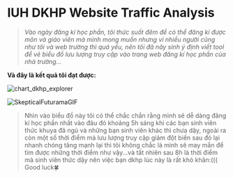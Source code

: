 # IUH DKHP Website Traffic Analysis
> *Vào ngày đăng kí học phần, tôi thức suốt đêm để có thể đăng kí được môn và giáo viên mà mình mong muốn nhưng vì nhiều người cũng như tôi và web trường thì quá yếu, nên tôi đã nãy sinh ý định viết tool để vẽ biểu đồ lưu lượng truy cập vào trang web đăng kí học phần của nhà trường...*

**Và đây là kết quả tôi đạt được:**

![chart_dkhp_explorer](https://github.com/AppSalmon/IUH-DKHP-Website-Traffic-Analysis/assets/120777599/1c62c05d-6b43-4c0e-ad1e-ac762f8b3b43)


![SkepticalFuturamaGIF](https://github.com/AppSalmon/IUH-DKHP-Website-Traffic-Analysis/assets/120777599/45a7b548-9894-4506-8186-912ee8a3b471)
> Nhìn vào biểu đồ này tôi có thể chắc chắn rằng mình sẽ dễ dàng đăng kí học phần nhất vào đâu đó khoảng 5h sáng khi các bạn sinh viên thức khuya đã ngủ và những bạn sinh viên khác thì chưa dậy, ngoài ra còn một số thời điểm mà lưu lượng truy cập giảm đột biến sau đó lại nhanh chóng tăng mạnh lại thì tôi không chắc là mình sẽ may mắn để tìm được những thời điểm như vậy...và tất nhiên sau 8h là thời điểm mà sinh viên thức dậy nên việc bạn dkhp lúc này là rất khó khăn:(((
> Good luck🍀
